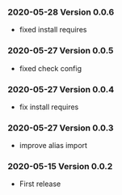 ### 2020-05-28 Version 0.0.6
* fixed install requires

### 2020-05-27 Version 0.0.5
* fixed check config

### 2020-05-27 Version 0.0.4
* fix install requires

### 2020-05-27 Version 0.0.3
* improve alias import

### 2020-05-15 Version 0.0.2
* First release